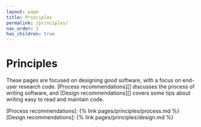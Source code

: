 ```yaml
---
layout: page
title: Principles
permalink: /principles/
nav_order: 2
has_children: true
---
```


# Principles

These pages are focused on designing good software, with a focus on end-user
research code. [Process recommendations][] discusses the process of writing
software, and [Design recommendations][] covers some tips about writing easy to
read and maintain code.

[Process recommendations]: {% link pages/principles/process.md %}
[Design recommendations]: {% link pages/principles/design.md %}
